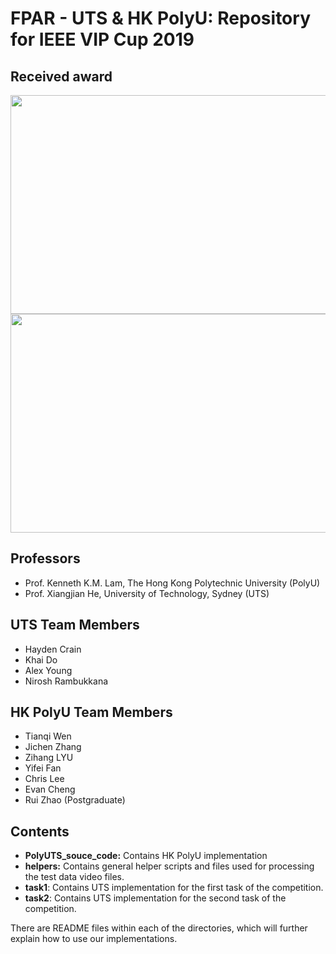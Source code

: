 # FPAR - UTS & HK PolyU: Repository for IEEE VIP Cup 2019
## Received award
<img src="https://github.com/Khaivdo/FPAR-UTS-HKPolyU/blob/master/award/IMG_5636.JPG" height="350" width="550">

<img src="https://github.com/Khaivdo/FPAR-UTS-HKPolyU/blob/master/award/IMG_5637.JPG" height="350" width="550">

## Professors
- Prof. Kenneth K.M. Lam, The Hong Kong Polytechnic University
(PolyU)
- Prof. Xiangjian He, University of Technology, Sydney (UTS)

## UTS Team Members
- Hayden Crain
- Khai Do
- Alex Young
- Nirosh Rambukkana
## HK PolyU Team Members
- Tianqi Wen
- Jichen Zhang
- Zihang LYU
- Yifei Fan
- Chris Lee
- Evan Cheng
- Rui Zhao (Postgraduate)
## Contents
- **PolyUTS_souce_code:** Contains HK PolyU implementation 
- **helpers:** Contains general helper scripts and files used for processing the test data video files.
- **task1**: Contains UTS implementation for the first task of the competition.
- **task2**: Contains UTS implementation for the second task of the competition.

There are README files within each of the directories, which will further explain how to use our implementations.
